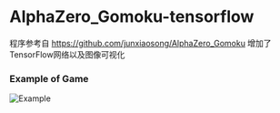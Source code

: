 # AlphaZero_Gomoku-tensorflow

程序参考自 https://github.com/junxiaosong/AlphaZero_Gomoku
增加了TensorFlow网络以及图像可视化

### Example of Game

![Example](https://github.com/zouyih/AlphaZero_Gomoku-tensorflow/blob/master/example.gif)